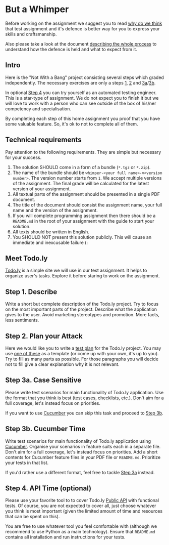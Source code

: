 But a Whimper
=============

Before working on the assignment we suggest you to read [why do we think](../WHY-TA-DEFENCE.md) that test assignment
and it's defence is better way for you to express your skills and craftsmanship.

Also please take a look at the document [describing the whole process](../PROCESS.md) to understand how the defence is
held and what to expect from it.

Intro
-----

Here is the "Not With a Bang" project consisting several steps which graded independently. The necessary exercises are only a
steps [1](#step-1-describe), [2](#step-2-plan-your-attack) and [3a](#step-3a-case-sensitive)/[3b](#step-3b-cucumber-time).

In optional [Step 4](#step-4-api-time-optional) you can try yourself as an automated testing engineer. This
is a star-type of assignment. We do not expect you to finish it but we will love to work with a person who can see
outside of the box of his/ner competency and specialisation.

By completing each step of this home assignment you proof that you have some valuable feature. So, it's ok to not to
complete all of them.

Technical requirements
----------------------

Pay attention to the following requirements. They are simple but necessary for your success.

1. The solution SHOULD come in a form of a bundle (`*.tgz` or `*.zip`).
1. The name of the bundle should be `whimper-<your full name>-v<version number>`. The version number starts from `1`.
   We accept multiple versions of the assignment. The final grade will be calculated for the latest version of your
   assignment.
1. All textual parts of the assignment should be presented in a single PDF document.
1. The title of the document should consist the assignment name, your full name and the version of the assignment.
1. If you will complete programming assignment then there should be a `README.md` in the root of your assignment with
   the guide to start your solution.
1. All texts should be written in English.
1. You SHOULD NOT present this solution publicly. This will cause an immediate and inexcusable failure (:

Meet Todo.ly
------------

[Todo.ly](http://todo.ly) is a simple site we will use in our test assignment. It helps to organize user's tasks. Explore it before staring to work on the assignment.  

Step 1. Describe
----------------

Write a short but complete description of the Todo.ly project. Try to focus on the most important parts of the project.
Describe what the application gives to the user. Avoid marketing stereotypes and promotion. More facts, less sentiments.   


Step 2. Plan your Attack
------------------------

Here we would like you to write a [test plan](https://en.wikipedia.org/wiki/Test_plan) for the Todo.ly project. You may use
[one of these](https://strongqa.com/qa-portal/testing-docs-templates/test-plan) as a template (or come up with your own, it's up to you). Try to fill as many parts as possible. For those paragraphs you will decide not to fill give a clear explanation why it is not relevant.

Step 3a. Case Sensitive
-----------------------

Please write test scenarios for main functionality of Todo.ly application. Use the format that you think is best (test cases, checklists, etc.). Don't aim for a full coverage, let's instead focus on priorities.

If you want to use [Cucumber](https://docs.cucumber.io/cucumber/) you can skip this task and
proceed to [Step 3b](#step-3b-cucumber-time).

Step 3b. Cucumber Time
----------------------

Write test scenarios for main functionality of Todo.ly application using [Cucumber](https://docs.cucumber.io/cucumber/).
Organise your scenarios in feature suits each in a separate file. Don't aim for a full coverage, let's instead focus on priorities. Add a short contents for Cucumber feature files in your PDF file or `README.md`. Prioritize your tests in that list.

If you'd rather use a different format, feel free to tackle [Step 3a](#step-3a-case-sensitive) instead. 

Step 4. API Time (optional)
----------------

Please use your favorite tool to to cover Todo.ly [Public API](http://todo.ly/ApiWiki/) with functional tests. Of course, you are not expected to cover all, just choose whatever you think is most important (given the limited amount of time and resources that can be spent on this).

You are free to use whatever tool you feel comfortable with (although we recommend to use Python as a main technology). Ensure that `README.md` contains all installation and run instructions for your tests.
